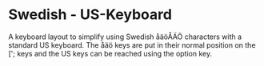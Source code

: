 # Swedish - US-Keyboard

A keyboard layout to simplify using Swedish åäöÅÄÖ characters with a standard US keyboard. The åäö keys are put in their normal position on the ['; keys and the US keys can be reached using the option key.
